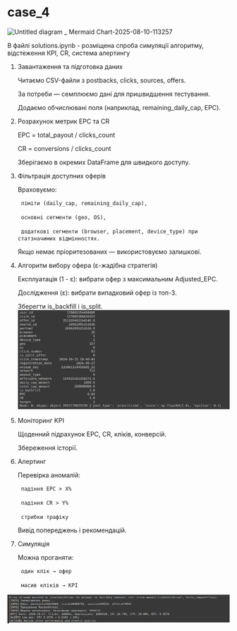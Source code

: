# case_4

![Untitled diagram _ Mermaid Chart-2025-08-10-113257](https://github.com/user-attachments/assets/a2026a6a-665d-4bf8-917d-cc7c97ae746a)

В файлі solutions.ipynb - розміщена спроба симуляції алгоритму, відстеження КРІ, CR, система алертингу
1. Завантаження та підготовка даних

    Читаємо CSV-файли з postbacks, clicks, sources, offers.

    За потреби — семплюємо дані для пришвидшення тестування.

    Додаємо обчислювані поля (наприклад, remaining_daily_cap, EPC).

2. Розрахунок метрик EPC та CR

    EPC = total_payout / clicks_count

    CR = conversions / clicks_count

    Зберігаємо в окремих DataFrame для швидкого доступу.


3. Фільтрація доступних оферів

    Враховуємо:

        ліміти (daily_cap, remaining_daily_cap),

        основні сегменти (geo, OS),

        додаткові сегменти (browser, placement, device_type) при статзначимих відмінностях.

    Якщо немає пріоритезованих — використовуємо залишкові.


4. Алгоритм вибору офера (ε-жадібна стратегія)

    Експлуатація (1 - ε): вибрати офер з максимальним Adjusted_EPC.

    Дослідження (ε): вибрати випадковий офер із топ-3.

    Зберегти is_backfill і is_split.
![alt text](<simulation.png>)

5. Моніторинг KPI

    Щоденний підрахунок EPC, CR, кліків, конверсій.

    Збереження історії.


6. Алертинг

    Перевірка аномалій:

        падіння EPC > X%

        падіння CR > Y%

        стрибки трафіку

    Вивід попереджень і рекомендацій.

7. Симуляція

    Можна проганяти:

        один клік → офер

        масив кліків → KPI

![alt text](<click_selection.png>)
